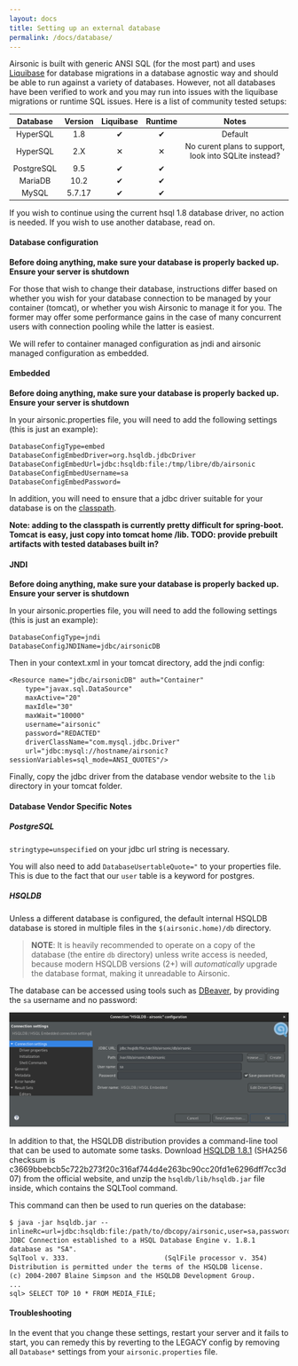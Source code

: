 ```yaml
---
layout: docs
title: Setting up an external database
permalink: /docs/database/
---
```

Airsonic is built with generic ANSI SQL (for the most part) and uses [Liquibase](http://www.liquibase.org/) for database migrations in a database agnostic way and should be able to run against a variety of databases. However, not all databases have been verified to work and you may run into issues with the liquibase migrations or runtime SQL issues. Here is a list of community tested setups:

| Database   | Version | Liquibase | Runtime | Notes  |
|:----------:|:-------:|:---------:|:-------:|:------:|
| HyperSQL   | 1.8     | ✔         | ✔       | Default|
| HyperSQL   | 2.X     | ✕         | ✕       | No curent plans to support, look into SQLite instead? |
| PostgreSQL | 9.5     | ✔         | ✔       |        |
| MariaDB    | 10.2    | ✔         | ✔       |        |
| MySQL      | 5.7.17  | ✔         | ✔       |        |

If you wish to continue using the current hsql 1.8 database driver, no action is needed. If you wish to use another database, read on.

#### Database configuration

**Before doing anything, make sure your database is properly backed up. Ensure your server is shutdown**

For those that wish to change their database, instructions differ based on
whether you wish for your database connection to be managed by your container (tomcat), or whether you wish Airsonic to manage it for you. The former may offer some performance gains in the case of many concurrent users with connection pooling while the latter is easiest.

We will refer to container managed configuration as jndi and airsonic managed configuration as embedded.

#### Embedded

**Before doing anything, make sure your database is properly backed up. Ensure your server is shutdown**

In your airsonic.properties file, you will need to add the following settings (this is just an example):

```
DatabaseConfigType=embed
DatabaseConfigEmbedDriver=org.hsqldb.jdbcDriver
DatabaseConfigEmbedUrl=jdbc:hsqldb:file:/tmp/libre/db/airsonic
DatabaseConfigEmbedUsername=sa
DatabaseConfigEmbedPassword=
```

In addition, you will need to ensure that a jdbc driver suitable for your database is on the [classpath](https://docs.oracle.com/javase/8/docs/technotes/tools/windows/classpath.html).

**Note: adding to the classpath is currently pretty difficult for spring-boot. Tomcat is easy, just copy into tomcat home /lib. TODO: provide prebuilt artifacts with tested databases built in?**

#### JNDI

**Before doing anything, make sure your database is properly backed up. Ensure your server is shutdown**

In your airsonic.properties file, you will need to add the following settings (this is just an example):

```
DatabaseConfigType=jndi
DatabaseConfigJNDIName=jdbc/airsonicDB
```

Then in your context.xml in your tomcat directory, add the jndi config:

```
<Resource name="jdbc/airsonicDB" auth="Container"
    type="javax.sql.DataSource"
    maxActive="20"
    maxIdle="30"
    maxWait="10000"
    username="airsonic"
    password="REDACTED"
    driverClassName="com.mysql.jdbc.Driver"
    url="jdbc:mysql://hostname/airsonic?sessionVariables=sql_mode=ANSI_QUOTES"/>

```

Finally, copy the jdbc driver from the database vendor website to the `lib` directory in your tomcat folder.

#### Database Vendor Specific Notes

##### PostgreSQL

`stringtype=unspecified` on your jdbc url string is necessary.

You will also need to add `DatabaseUsertableQuote="` to your properties file. This is due to the fact that our `user` table is a keyword for postgres.

##### HSQLDB

Unless a different database is configured, the default internal HSQLDB database
is stored in multiple files in the `$(airsonic.home)/db` directory.

> **NOTE**: It is heavily recommended to operate on a copy of the database (the
> entire `db` directory) unless write access is needed, because modern HSQLDB
> versions (2+) will *automatically* upgrade the database format, making it
> unreadable to Airsonic.

The database can be accessed using tools such as
[DBeaver](https://dbeaver.io/), by providing the `sa` username and no password:

![DBeaver Configuration](database_hsqldb_dbeaver.png)

In addition to that, the HSQLDB distribution provides a command-line tool that
can be used to automate some tasks. Download [HSQLDB
1.8.1](https://sourceforge.net/projects/hsqldb/files/hsqldb/hsqldb_1_8_1/)
(SHA256 checksum is
c3669bbebcb5c722b273f20c316af744d4e263bc90cc20fd1e6296dff7cc3d07) from the
official website, and unzip the `hsqldb/lib/hsqldb.jar` file inside, which
contains the SQLTool command.

This command can then be used to run queries on the database:

    $ java -jar hsqldb.jar --inlineRc=url=jdbc:hsqldb:file:/path/to/dbcopy/airsonic,user=sa,password=
    JDBC Connection established to a HSQL Database Engine v. 1.8.1 database as "SA".
    SqlTool v. 333.                        (SqlFile processor v. 354)
    Distribution is permitted under the terms of the HSQLDB license.
    (c) 2004-2007 Blaine Simpson and the HSQLDB Development Group.
    ...
    sql> SELECT TOP 10 * FROM MEDIA_FILE;

#### Troubleshooting

In the event that you change these settings, restart your server and it fails to start, you can remedy this by reverting to the LEGACY config by removing all `Database*` settings from your `airsonic.properties` file.
